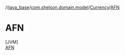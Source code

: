 //[java_base](../../../../index.md)/[com.shelson.domain.model](../../index.md)/[Currency](../index.md)/[AFN](index.md)

# AFN

[JVM]\
[AFN](index.md)
